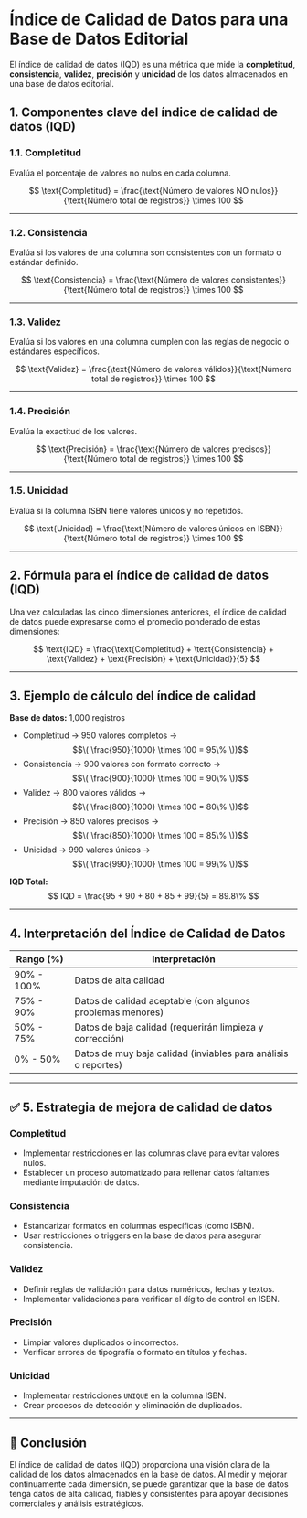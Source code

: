 
# Índice de Calidad de Datos para una Base de Datos Editorial

El índice de calidad de datos (IQD) es una métrica que mide la **completitud**, **consistencia**, **validez**, **precisión** y **unicidad** de los datos almacenados en una base de datos editorial.

## 1. Componentes clave del índice de calidad de datos (IQD)

### 1.1. Completitud
Evalúa el porcentaje de valores no nulos en cada columna.

$$ 
\text{Completitud} = \frac{\text{Número de valores NO nulos}}{\text{Número total de registros}} \times 100
$$ 

---

### 1.2. Consistencia
Evalúa si los valores de una columna son consistentes con un formato o estándar definido.

$$ 
\text{Consistencia} = \frac{\text{Número de valores consistentes}}{\text{Número total de registros}} \times 100
$$

---

### 1.3. Validez
Evalúa si los valores en una columna cumplen con las reglas de negocio o estándares específicos.

$$ 
\text{Validez} = \frac{\text{Número de valores válidos}}{\text{Número total de registros}} \times 100
$$

---

### 1.4. Precisión
Evalúa la exactitud de los valores.

$$ 
\text{Precisión} = \frac{\text{Número de valores precisos}}{\text{Número total de registros}} \times 100
$$

---

### 1.5. Unicidad
Evalúa si la columna ISBN tiene valores únicos y no repetidos.

$$ 
\text{Unicidad} = \frac{\text{Número de valores únicos en ISBN}}{\text{Número total de registros}} \times 100
$$ 

---

## 2. Fórmula para el índice de calidad de datos (IQD)
Una vez calculadas las cinco dimensiones anteriores, el índice de calidad de datos puede expresarse como el promedio ponderado de estas dimensiones:

$$
\text{IQD} = \frac{\text{Completitud} + \text{Consistencia} + \text{Validez} + \text{Precisión} + \text{Unicidad}}{5}
$$ 

---

## 3. Ejemplo de cálculo del índice de calidad
**Base de datos:** 1,000 registros

- Completitud → 950 valores completos → $$\( \frac{950}{1000} \times 100 = 95\% \))$$  
- Consistencia → 900 valores con formato correcto → $$\( \frac{900}{1000} \times 100 = 90\% \))$$  
- Validez → 800 valores válidos → $$\( \frac{800}{1000} \times 100 = 80\% \))$$  
- Precisión → 850 valores precisos → $$\( \frac{850}{1000} \times 100 = 85\% \))$$  
- Unicidad → 990 valores únicos → $$\( \frac{990}{1000} \times 100 = 99\% \))$$  

**IQD Total:**  
$$
IQD = \frac{95 + 90 + 80 + 85 + 99}{5} = 89.8\%
$$

---

## 4. Interpretación del Índice de Calidad de Datos

| Rango (%) | Interpretación |
|-----------|----------------|
| 90% - 100% | Datos de alta calidad |
| 75% - 90% | Datos de calidad aceptable (con algunos problemas menores) |
| 50% - 75% | Datos de baja calidad (requerirán limpieza y corrección) |
| 0% - 50% | Datos de muy baja calidad (inviables para análisis o reportes) |

---

## ✅ 5. Estrategia de mejora de calidad de datos
### **Completitud**
- Implementar restricciones en las columnas clave para evitar valores nulos.  
- Establecer un proceso automatizado para rellenar datos faltantes mediante imputación de datos.  

### **Consistencia**
- Estandarizar formatos en columnas específicas (como ISBN).  
- Usar restricciones o triggers en la base de datos para asegurar consistencia.  

### **Validez**
- Definir reglas de validación para datos numéricos, fechas y textos.  
- Implementar validaciones para verificar el dígito de control en ISBN.  

### **Precisión**
- Limpiar valores duplicados o incorrectos.  
- Verificar errores de tipografía o formato en títulos y fechas.  

### **Unicidad**
- Implementar restricciones `UNIQUE` en la columna ISBN.  
- Crear procesos de detección y eliminación de duplicados.  

---

## 🎯 **Conclusión**
El índice de calidad de datos (IQD) proporciona una visión clara de la calidad de los datos almacenados en la base de datos. Al medir y mejorar continuamente cada dimensión, se puede garantizar que la base de datos tenga datos de alta calidad, fiables y consistentes para apoyar decisiones comerciales y análisis estratégicos.

